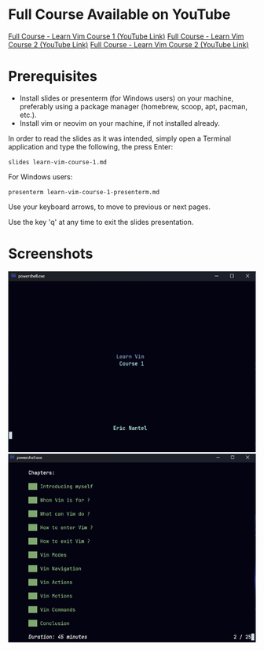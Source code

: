 
# Full Course Available on YouTube
[Full Course - Learn Vim Course 1 (YouTube Link)](https://youtu.be/7fHL0RHgvNQ)
[Full Course - Learn Vim Course 2 (YouTube Link)](https://youtu.be/nOQnmqBrKPg?si=5t3egtjprMhzVvUe)
[Full Course - Learn Vim Course 2 (YouTube Link)](https://youtu.be/yaPkRiBS0aQ?si=dnapm3lUDHeosNLn)
# Prerequisites
- Install slides or presenterm (for Windows users) on your machine, preferably using a package manager (homebrew, scoop, apt, pacman, etc.).
- Install vim or neovim on your machine, if not installed already.

In order to read the slides as it was intended, simply open a Terminal application and type the following, the press Enter:
```shell
slides learn-vim-course-1.md
```
For Windows users:
```shell
presenterm learn-vim-course-1-presenterm.md
```

Use your keyboard arrows, to move to previous or next pages.

Use the key 'q' at any time to exit the slides presentation.

# Screenshots
![img01](/screenshots/learn-vim-img01.png "")
![img02](/screenshots/learn-vim-img02.png "")
